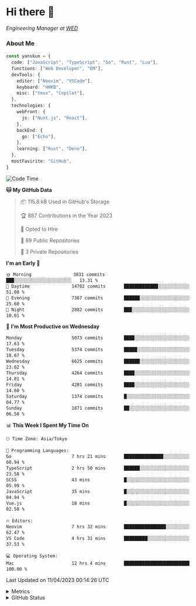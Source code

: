 # Hi there&nbsp;:wave:

<!-- ![Alt text](https://spotify-recently-played-readme.vercel.app/api?user=31kynbuubkiu3r4qh4hjuaglhfay) -->

_Engineering Manager at [WED](https://github.com/wedinc)_

### About Me

```ts
const yanskun = {
  code: ["JavaScript", "TypeScript", "Go", "Rust", "Lua"],
  functions: ["Web Developer", "EM"],
  devTools: {
    editor: ["Neovim", "VSCode"],
    keyboard: "HHKB",
    misc: ["tmux", "Copilot"],
  },
  technologies: {
    webFront: {
      js: ["Nuxt.js", "React"],
    },
    backEnd: {
      go: ["Echo"],
    },
    learning: ["Rust", "Deno"],
  },
  mostFavirite: "GitHub",
}
```

<!--START_SECTION:waka-->
![Code Time](http://img.shields.io/badge/Code%20Time-256%20hrs%2018%20mins-blue)

**🐱 My GitHub Data** 

> 📦 115.8 kB Used in GitHub's Storage 
 > 
> 🏆 887 Contributions in the Year 2023
 > 
> 💼 Opted to Hire
 > 
> 📜 89 Public Repositories 
 > 
> 🔑 3 Private Repositories 
 > 
**I'm an Early 🐤** 

```text
🌞 Morning                3831 commits        ███░░░░░░░░░░░░░░░░░░░░░░   13.31 % 
🌆 Daytime                14702 commits       █████████████░░░░░░░░░░░░   51.08 % 
🌃 Evening                7367 commits        ██████░░░░░░░░░░░░░░░░░░░   25.60 % 
🌙 Night                  2882 commits        ███░░░░░░░░░░░░░░░░░░░░░░   10.01 % 
```
📅 **I'm Most Productive on Wednesday** 

```text
Monday                   5073 commits        ████░░░░░░░░░░░░░░░░░░░░░   17.63 % 
Tuesday                  5374 commits        █████░░░░░░░░░░░░░░░░░░░░   18.67 % 
Wednesday                6625 commits        ██████░░░░░░░░░░░░░░░░░░░   23.02 % 
Thursday                 4264 commits        ████░░░░░░░░░░░░░░░░░░░░░   14.81 % 
Friday                   4201 commits        ████░░░░░░░░░░░░░░░░░░░░░   14.60 % 
Saturday                 1374 commits        █░░░░░░░░░░░░░░░░░░░░░░░░   04.77 % 
Sunday                   1871 commits        ██░░░░░░░░░░░░░░░░░░░░░░░   06.50 % 
```


📊 **This Week I Spent My Time On** 

```text
🕑︎ Time Zone: Asia/Tokyo

💬 Programming Languages: 
Go                       7 hrs 21 mins       ███████████████░░░░░░░░░░   60.94 % 
TypeScript               2 hrs 50 mins       ██████░░░░░░░░░░░░░░░░░░░   23.58 % 
SCSS                     43 mins             █░░░░░░░░░░░░░░░░░░░░░░░░   05.99 % 
JavaScript               35 mins             █░░░░░░░░░░░░░░░░░░░░░░░░   04.94 % 
Vue.js                   18 mins             █░░░░░░░░░░░░░░░░░░░░░░░░   02.50 % 

🔥 Editors: 
Neovim                   7 hrs 32 mins       ████████████████░░░░░░░░░   62.47 % 
VS Code                  4 hrs 31 mins       █████████░░░░░░░░░░░░░░░░   37.53 % 

💻 Operating System: 
Mac                      12 hrs 4 mins       █████████████████████████   100.00 % 
```


 Last Updated on 11/04/2023 00:14:26 UTC
<!--END_SECTION:waka-->

<details>
  <summary>Metrics</summary>
  <img src="https://github.com/yanskun/yanskun/blob/main/github-metrics.svg" alt="Metrics">
</details>

<details>
  <summary>GitHub Status</summary>
  <picture>
    <source media="(prefers-color-scheme: dark)" srcset="https://raw.githubusercontent.com/yanskun/yanskun/master/profile-summary-card-output/nord_dark/0-profile-details.svg">
   <img src="https://raw.githubusercontent.com/yanskun/yanskun/master/profile-summary-card-output/default/0-profile-details.svg">
  </picture>
  <br>
  <picture>
    <source media="(prefers-color-scheme: dark)" srcset="https://raw.githubusercontent.com/yanskun/yanskun/master/profile-summary-card-output/nord_dark/1-repos-per-language.svg">
   <img src="https://raw.githubusercontent.com/yanskun/yanskun/master/profile-summary-card-output/default/1-repos-per-language.svg">
  </picture>
  <picture>
    <source media="(prefers-color-scheme: dark)" srcset="https://raw.githubusercontent.com/yanskun/yanskun/master/profile-summary-card-output/nord_dark/2-most-commit-language.svg">
   <img src="https://raw.githubusercontent.com/yanskun/yanskun/master/profile-summary-card-output/default/2-most-commit-language.svg">
  </picture>
  <br>
  <picture>
    <source media="(prefers-color-scheme: dark)" srcset="https://raw.githubusercontent.com/yanskun/yanskun/master/profile-summary-card-output/nord_dark/3-stats.svg">
   <img src="https://raw.githubusercontent.com/yanskun/yanskun/master/profile-summary-card-output/default/3-stats.svg">
  </picture>
  <picture>
    <source media="(prefers-color-scheme: dark)" srcset="https://raw.githubusercontent.com/yanskun/yanskun/master/profile-summary-card-output/nord_dark/4-productive-time.svg">
   <img src="https://raw.githubusercontent.com/yanskun/yanskun/master/profile-summary-card-output/default/4-productive-time.svg">
  </picture>
</details>
